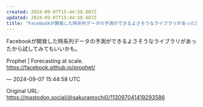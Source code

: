 ```yaml
---
created: 2024-09-07T15:44:58.607Z
updated: 2024-09-07T15:44:58.607Z
title: "Facebookが開発した時系列データの予測ができるよさそうなライブラリがあった[...]"
---
```


<p>Facebookが開発した時系列データの予測ができるよさそうなライブラリがあったから試してみてもいいかも。</p><p>Prophet | Forecasting at scale.<br /><a href="https://facebook.github.io/prophet/" target="_blank" rel="nofollow noopener" translate="no"><span class="invisible">https://</span><span class="">facebook.github.io/prophet/</span><span class="invisible"></span></a></p>

&mdash; 2024-09-07 15:44:58 UTC

Original URL: https://mastodon.social/@sakuramochi0/113097041419293586
